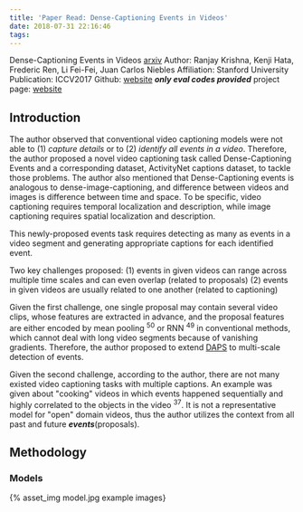 ```yaml
---
title: 'Paper Read: Dense-Captioning Events in Videos'
date: 2018-07-31 22:16:46
tags:
---
```


Dense-Captioning Events in Videos [arxiv](https://arxiv.org/abs/1705.00754)
Author: Ranjay Krishna, Kenji Hata, Frederic Ren, Li Fei-Fei, Juan Carlos Niebles
Affiliation: Stanford University
Publication: ICCV2017
Github: [website](https://github.com/ranjaykrishna/densevid_eval) ***only eval codes provided***
project page: [website](https://cs.stanford.edu/people/ranjaykrishna/densevid/)

## Introduction

The author observed that conventional video captioning models were not able to (1) *capture details* or to (2) *identify all events in a video*. Therefore, the author proposed a novel video captioning task called Dense-Captioning Events and a corresponding dataset, ActivityNet captions dataset, to tackle those problems. The author also mentioned that Dense-Captioning events is analogous to dense-image-captioning, and difference between videos and images is difference between time and space. To be specific, video captioning requires temporal localization and description, while image captioning requires spatial localization and description.

This newly-proposed events task requires detecting as many as events in a video segment and generating appropriate captions for each identified event. 

Two key challenges proposed: 
(1) events in given videos can range across multiple time scales and can even overlap (related to proposals)
(2) events in given videos are usually related to one another (related to captioning)

Given the first challenge, one single proposal may contain several video clips, whose features are extracted in advance, and the proposal features are either encoded by mean pooling <sup>50</sup> or RNN <sup>49</sup> in conventional methods, which cannot deal with long video segments because of vanishing gradients. Therefore, the author proposed to extend [DAPS]() to multi-scale detection of events.

Given the second challenge, according to the author, there are not many existed video captioning tasks with multiple captions. An example was given about "cooking" videos in which events happened sequentially and highly correlated to the objects in the video <sup>37</sup>. It is not a representative model for "open" domain videos, thus the author utilizes the context from all past and future ***events***(proposals).

## Methodology

### Models

{% asset_img model.jpg example images}